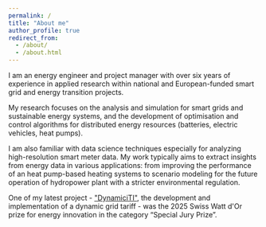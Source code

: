 ```yaml
---
permalink: /
title: "About me"
author_profile: true
redirect_from: 
  - /about/
  - /about.html
---
```


I am an energy engineer and project manager with over six years of experience in applied research within national and European-funded smart grid and energy transition projects. 

My research focuses on the analysis and simulation for smart grids and sustainable energy systems, and the development of optimisation and control algorithms for distributed energy resources (batteries, electric vehicles, heat pumps). 

I am also familiar with data science techniques especially for analyzing high-resolution smart meter data. My work typically aims to extract insights from energy data in various applications: from improving the performance of an heat pump-based heating systems to scenario modeling for the future operation of hydropower plant with a stricter environmental regulation.


One of my latest project - ["DynamiciTI"](https://m4.ti.ch/fileadmin/GENERALE/FER/documenti/Progetto_FER-DynamiciTI.pdf), the development and implementation of a dynamic grid tariff - was the 2025 Swiss Watt d'Or prize for energy innovation in the category “Special Jury Prize”.
